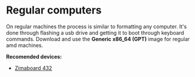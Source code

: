 # Regular computers

On regular machines the process is similar to formatting any computer. It's done through flashing a usb drive and getting it to boot through keyboard commands. Download and use the **Generic x86\_64 (GPT)** image for regular amd machines.

**Recomended devices:**

* [Zimaboard 432](https://shop.zimaboard.com/products/zimaboard-single-board-server-for-creators-8g-32gb-linux-windows-openwrt-pfsense-andorid-libreelec-development-board-low-cost-hackable-single-board-server)
